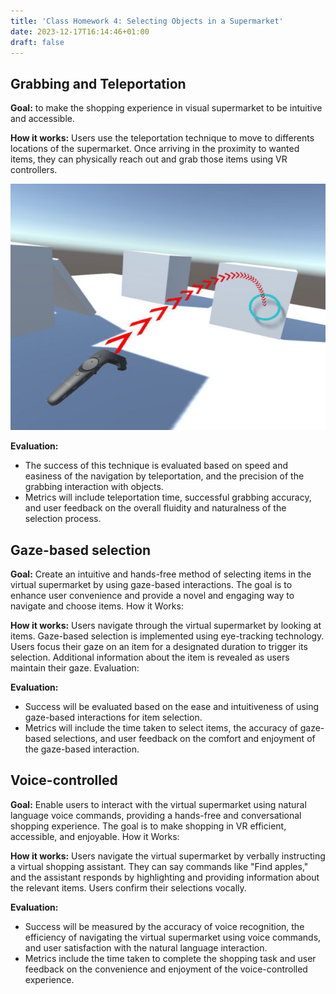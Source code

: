 ```yaml
---
title: 'Class Homework 4: Selecting Objects in a Supermarket'
date: 2023-12-17T16:14:46+01:00
draft: false
---
```

## Grabbing and Teleportation
**Goal:** to make the shopping experience in visual supermarket to be intuitive and accessible. 

**How it works:** Users use the teleportation technique to move to differents locations of the supermarket. Once arriving in the proximity to wanted items, they can physically reach out and grab those items using VR controllers.

![VR Teleportation](/static/images/vrTeleport.jpg)

**Evaluation:** 
- The success of this technique is evaluated based on speed and easiness of the navigation by teleportation, and the precision of the grabbing interaction with objects. 
- Metrics will include teleportation time, successful grabbing accuracy, and user feedback on the overall fluidity and naturalness of the selection process.

## Gaze-based selection 
**Goal:** Create an intuitive and hands-free method of selecting items in the virtual supermarket by using gaze-based interactions. The goal is to enhance user convenience and provide a novel and engaging way to navigate and choose items.
How it Works:

**How it works:** Users navigate through the virtual supermarket by looking at items. Gaze-based selection is implemented using eye-tracking technology. Users focus their gaze on an item for a designated duration to trigger its selection. Additional information about the item is revealed as users maintain their gaze.
Evaluation:

**Evaluation:** 
- Success will be evaluated based on the ease and intuitiveness of using gaze-based interactions for item selection. 
- Metrics will include the time taken to select items, the accuracy of gaze-based selections, and user feedback on the comfort and enjoyment of the gaze-based interaction.

## Voice-controlled 

**Goal:** Enable users to interact with the virtual supermarket using natural language voice commands, providing a hands-free and conversational shopping experience. The goal is to make shopping in VR efficient, accessible, and enjoyable.
How it Works:

**How it works:** Users navigate the virtual supermarket by verbally instructing a virtual shopping assistant. They can say commands like "Find apples," and the assistant responds by highlighting and providing information about the relevant items. Users confirm their selections vocally.

**Evaluation:** 
- Success will be measured by the accuracy of voice recognition, the efficiency of navigating the virtual supermarket using voice commands, and user satisfaction with the natural language interaction.
- Metrics include the time taken to complete the shopping task and user feedback on the convenience and enjoyment of the voice-controlled experience.


